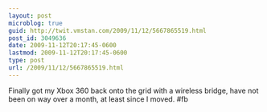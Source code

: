 ```yaml
---
layout: post
microblog: true
guid: http://twit.vmstan.com/2009/11/12/5667865519.html
post_id: 3049636
date: 2009-11-12T20:17:45-0600
lastmod: 2009-11-12T20:17:45-0600
type: post
url: /2009/11/12/5667865519.html
---
```

Finally got my Xbox 360 back onto the grid with a wireless bridge, have not been on way over a month, at least since I moved. #fb
